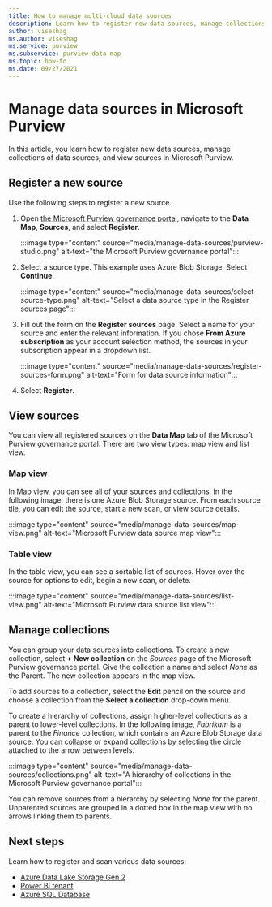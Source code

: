 ```yaml
---
title: How to manage multi-cloud data sources
description: Learn how to register new data sources, manage collections of data sources, and view sources in Microsoft Purview.
author: viseshag
ms.author: viseshag
ms.service: purview
ms.subservice: purview-data-map
ms.topic: how-to
ms.date: 09/27/2021
---
```


# Manage data sources in Microsoft Purview

In this article, you learn how to register new data sources, manage collections of data sources, and view sources in Microsoft Purview.

## Register a new source

Use the following steps to register a new source.

1. Open [the Microsoft Purview governance portal](https://web.purview.azure.com/resource/), navigate to the **Data Map**, **Sources**, and select **Register**.

   :::image type="content" source="media/manage-data-sources/purview-studio.png" alt-text="the Microsoft Purview governance portal":::

1. Select a source type. This example uses Azure Blob Storage. Select **Continue**.

   :::image type="content" source="media/manage-data-sources/select-source-type.png" alt-text="Select a data source type in the Register sources page":::

2. Fill out the form on the **Register sources** page. Select a name for your source and enter the relevant information. If you chose **From Azure subscription** as your account selection method, the sources in your subscription appear in a dropdown list.

   :::image type="content" source="media/manage-data-sources/register-sources-form.png" alt-text="Form for data source information":::

3. Select **Register**.

## View sources

You can view all registered sources on the **Data Map** tab of the Microsoft Purview governance portal. There are two view types: map view and list view.

### Map view

In Map view, you can see all of your sources and collections. In the following image, there is one Azure Blob Storage source. From each source tile, you can edit the source, start a new scan, or view source details.

:::image type="content" source="media/manage-data-sources/map-view.png" alt-text="Microsoft Purview data source map view":::

### Table view

In the table view, you can see a sortable list of sources. Hover over the source for options to edit, begin a new scan, or delete.

:::image type="content" source="media/manage-data-sources/list-view.png" alt-text="Microsoft Purview data source list view":::

## Manage collections

You can group your data sources into collections. To create a new collection, select **+ New collection** on the *Sources* page of the Microsoft Purview governance portal. Give the collection a name and select *None* as the Parent. The new collection appears in the map view.

To add sources to a collection, select the **Edit** pencil on the source and choose a collection from the **Select a collection** drop-down menu.

To create a hierarchy of collections, assign higher-level collections as a parent to lower-level collections. In the following image, *Fabrikam* is a parent to the *Finance* collection, which contains an Azure Blob Storage data source. You can collapse or expand collections by selecting the circle attached to the arrow between levels.

:::image type="content" source="media/manage-data-sources/collections.png" alt-text="A hierarchy of collections in the Microsoft Purview governance portal":::

You can remove sources from a hierarchy by selecting *None* for the parent. Unparented sources are grouped in a dotted box in the map view with no arrows linking them to parents.

## Next steps

Learn how to register and scan various data sources:

* [Azure Data Lake Storage Gen 2](register-scan-adls-gen2.md)
* [Power BI tenant](register-scan-power-bi-tenant.md)
* [Azure SQL Database](register-scan-azure-sql-database.md)
